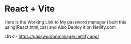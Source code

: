 # React + Vite
Here is the Working Link to My password manager i built this using(React,html,css) and Also Deploy it on Netlify.com

LINK:- https://passwordopmanager.netlify.app/

